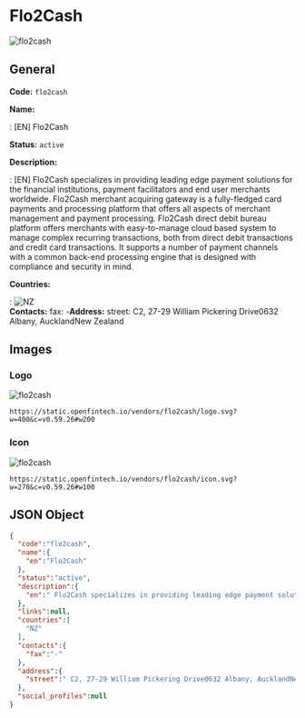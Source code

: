 
# Flo2Cash 
![flo2cash](https://static.openfintech.io/vendors/flo2cash/logo.svg?w=400&c=v0.59.26#w200)  

## General 
 
**Code:** `flo2cash` 
 
**Name:** 
 
:	[EN] Flo2Cash 
 
**Status:** `active` 
 
**Description:** 
 
: [EN]  Flo2Cash specializes in providing leading edge payment solutions for the financial institutions, payment facilitators and end user merchants worldwide. Flo2Cash merchant acquiring gateway is a fully-fledged card payments and processing platform that offers all aspects of merchant management and payment processing. Flo2Cash direct debit bureau platform offers merchants with easy-to-manage cloud based system to manage complex recurring transactions, both from direct debit transactions and credit card transactions. It supports a number of payment channels with a common back-end processing engine that is designed with compliance and security in mind.  
 
 
**Countries:** 
 
:	![NZ](https://cdnjs.cloudflare.com/ajax/libs/flag-icon-css/3.3.0/flags/4x3/nz.svg#w24)  
**Contacts:** 
fax: -**Address:** 
street:  C2, 27-29 William Pickering Drive0632 Albany, AucklandNew Zealand  

## Images 

### Logo 
 
![flo2cash](https://static.openfintech.io/vendors/flo2cash/logo.svg?w=400&c=v0.59.26#w200)  

```
https://static.openfintech.io/vendors/flo2cash/logo.svg?w=400&c=v0.59.26#w200
```  

### Icon 
 
![flo2cash](https://static.openfintech.io/vendors/flo2cash/icon.svg?w=278&c=v0.59.26#w100)  

```
https://static.openfintech.io/vendors/flo2cash/icon.svg?w=278&c=v0.59.26#w100
```  

## JSON Object 

```json
{
  "code":"flo2cash",
  "name":{
    "en":"Flo2Cash"
  },
  "status":"active",
  "description":{
    "en":" Flo2Cash specializes in providing leading edge payment solutions for the financial institutions, payment facilitators and end user merchants worldwide. Flo2Cash merchant acquiring gateway is a fully-fledged card payments and processing platform that offers all aspects of merchant management and payment processing. Flo2Cash direct debit bureau platform offers merchants with easy-to-manage cloud based system to manage complex recurring transactions, both from direct debit transactions and credit card transactions. It supports a number of payment channels with a common back-end processing engine that is designed with compliance and security in mind. "
  },
  "links":null,
  "countries":[
    "NZ"
  ],
  "contacts":{
    "fax":"-"
  },
  "address":{
    "street":" C2, 27-29 William Pickering Drive0632 Albany, AucklandNew Zealand "
  },
  "social_profiles":null
}
```  
